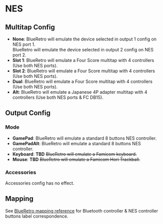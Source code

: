 # NES
## Multitap Config
* **None**: BlueRetro will emulate the device selected in output 1 config on NES port 1.\
        BlueRetro will emulate the device selected in output 2 config on NES port 2.
* **Slot 1**: BlueRetro will emulate a Four Score multitap with 4 controllers (Use both NES ports).
* **Slot 2**: BlueRetro will emulate a Four Score multitap with 4 controllers (Use both NES ports).
* **Dual**: BlueRetro will emulate a Four Score multitap with 4 controllers (Use both NES ports).
* **Alt**: BlueRetro will emulate a Japanese 4P adapter multitap with 4 controllers (Use both NES ports & FC DB15).
## Output Config
### Mode
* **GamePad**: BlueRetro will emulate a standard 8 buttons NES controller.
* **GamePadAlt**: BlueRetro will emulate a standard 8 buttons NES controller.
* **Keyboard**: **TBD** ~~BlueRetro will emulate a Famicom keyboard.~~
* **Mouse**: **TBD** ~~BlueRetro will emulate a Famicom Hori Trackball.~~
### Accessories
Accessories config has no effect.
## Mapping
See [BlueRetro mapping reference](https://docs.google.com/spreadsheets/d/e/2PACX-1vRln_dhkahEIhq4FQY_p461r5qvLn-Hkl89ZtfyIOGAqdnPtQZ5Ihfsjvd94fRbaHX8wU3F-r2ODYbM/pubhtml) for Bluetooth controller & NES controller buttons label correspondence.